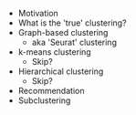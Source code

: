 - Motivation
- What is the 'true' clustering?
- Graph-based clustering
  - aka 'Seurat' clustering
- k-means clustering
  - Skip?
- Hierarchical clustering
  - Skip?
- Recommendation
- Subclustering
